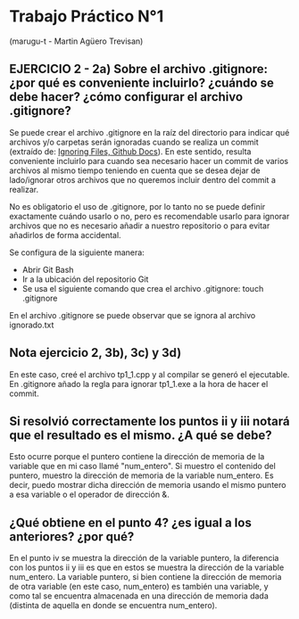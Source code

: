 # Trabajo Práctico N°1
(marugu-t - Martin Agüero Trevisan)
## EJERCICIO 2 - 2a) Sobre el archivo .gitignore: ¿por qué es conveniente incluirlo? ¿cuándo se debe hacer? ¿cómo configurar el archivo .gitignore?

Se puede crear el archivo .gitignore en la raíz del directorio para indicar qué archivos y/o carpetas serán ignoradas cuando se realiza un commit (extraído de: [Ignoring Files, Github Docs](https://docs.github.com/en/get-started/getting-started-with-git/ignoring-files)). En este sentido, resulta conveniente incluirlo para cuando sea necesario hacer un commit de varios archivos al mismo tiempo teniendo en cuenta que se desea dejar de lado/ignorar otros archivos que no queremos incluir dentro del commit a realizar.

No es obligatorio el uso de .gitignore, por lo tanto no se puede definir exactamente cuándo usarlo o no, pero es recomendable usarlo para ignorar archivos que no es necesario añadir a nuestro repositorio o para evitar añadirlos de forma accidental.

Se configura de la siguiente manera:

- Abrir Git Bash
- Ir a la ubicación del repositorio Git
- Se usa el siguiente comando que crea el archivo .gitignore: touch .gitignore

En el archivo .gitignore se puede observar que se ignora al archivo ignorado.txt

## Nota ejercicio 2, 3b), 3c) y 3d)

En este caso, creé el archivo tp1_1.cpp y al compilar se generó el ejecutable. En .gitignore añado la regla para ignorar tp1_1.exe a la hora de hacer el commit.

## Si resolvió correctamente los puntos ii y iii notará que el resultado es el mismo. ¿A qué se debe?

Esto ocurre porque el puntero contiene la dirección de memoria de la variable que en mi caso llamé "num_entero". Si muestro el contenido del puntero, muestro la dirección de memoria de la variable num_entero. Es decir, puedo mostrar dicha dirección de memoria usando el mismo puntero a esa variable o el operador de dirección &.

## ¿Qué obtiene en el punto 4? ¿es igual a los anteriores? ¿por qué?

En el punto iv se muestra la dirección de la variable puntero, la diferencia con los puntos ii y iii es que en estos se muestra la dirección de la variable num_entero. La variable puntero, si bien contiene la dirección de memoria de otra variable (en este caso, num_entero) es también una variable, y como tal se encuentra almacenada en una dirección de memoria dada (distinta de aquella en donde se encuentra num_entero).